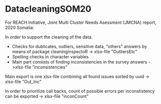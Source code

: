 # DatacleaningSOM20

For REACH Initiative, Joint Multi Cluster Needs Asessment (JMCNA) report, 2020 Somalia:

In order to support the cleaning of the data.
- Checks for dublicates, outliers, sensitive data, "others" answers by means of package cleaninginspectoR
  -> xlsx-file "OutliersEtc"
- Spelling checks in character variables 
- Main part consists of finding inconsistencies in the survey answers 
  ->xlsx-file "inconsistencies"

Main export is one xlsx-file combining all found issues sorted by uuid 
  -> xlsx-file "Out_Inc"
	
In order to prioritize call backs, count of possible errors per inconstistency can be exported
  -> xlsx-file "inconCount"
